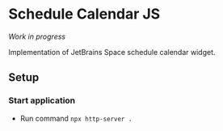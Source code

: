 # Schedule Calendar JS
*Work in progress*

Implementation of JetBrains Space schedule calendar widget.

## Setup

### Start application

* Run command `npx http-server .`
